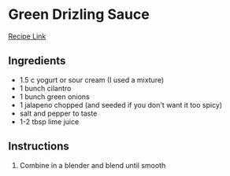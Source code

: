 # Green Drizling Sauce

[Recipe Link](https://www.reddit.com/r/EatCheapAndHealthy/comments/1bjgg5k/comment/kvrf7o6/?utm_source=share&utm_medium=web3x&utm_name=web3xcss&utm_term=1&utm_content=share_button&rdt=34145)

## Ingredients
- 1.5 c yogurt or sour cream (I used a mixture)
- 1 bunch cilantro
- 1 bunch green onions
- 1 jalapeno chopped (and seeded if you don't want it too spicy) 
- salt and pepper to taste
- 1-2 tbsp lime juice 

## Instructions
1. Combine in a blender and blend until smooth